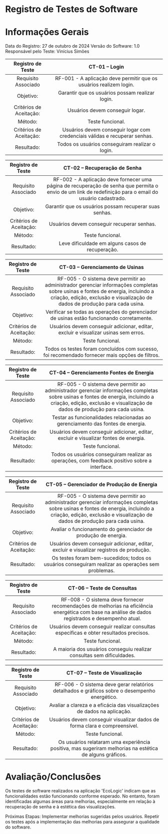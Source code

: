 # Registro de Testes de Software

# Informações Gerais #
Data do Registro: 27 de outubro de 2024
Versão do Software: 1.0
Responsável pelo Teste: Vinícius Simões

| **Registro de Teste** 	| **CT-01 – Login** 	|
|:---:	|:---:	|
|	Requisito Associado 	| RF-001 - A aplicação deve permitir que os usuários realizem login. |
|Objetivo: | Garantir que os usuários possam realizar login. |
|Critérios de Aceitação: | Usuários devem conseguir logar. |
|Método: | Teste funcional. |
|Critérios de Aceitação: | Usuários devem conseguir logar com credenciais válidas e recuperar senhas. |
|Resultado: | Todos os usuários conseguiram realizar o login. |

| **Registro de Teste** 	| **CT-02 – Recuperação de Senha** 	|
|:---:	|:---:	|
|	Requisito Associado 	| RF-002 - A aplicação deve fornecer uma página de recuperação de senha que permita o envio de um link de redefinição para o email do usuário cadastrado. |
|Objetivo: | Garantir que os usuários possam recuperar suas senhas. |
|Critérios de Aceitação: | Usuários devem conseguir recuperar senhas. |
|Método: | Teste funcional. |
|Resultado: | Leve dificuldade em alguns casos de recuperação. |

| **Registro de Teste** 	| **CT-03 – Gerenciamento de Usinas** 	|
|:---:	|:---:	|
|	Requisito Associado 	| RF-005 - O sistema deve permitir ao administrador gerenciar informações completas sobre usinas e fontes de energia, incluindo a criação, edição, exclusão e visualização de dados de produção para cada usina. |
|Objetivo: | Verificar se todas as operações do gerenciador de usinas estão funcionando corretamente. |
|Critérios de Aceitação: | Usuários devem conseguir adicionar, editar, excluir e visualizar usinas sem erros. |
|Método: | Teste funcional. |
|Resultado: | Todos os testes foram concluídos com sucesso, foi recomendado fornecer mais opções de filtros.|

| **Registro de Teste** 	| **CT-04 – Gerenciamento Fontes de Energia** 	|
|:---:	|:---:	|
|	Requisito Associado 	| RF-005 - O sistema deve permitir ao administrador gerenciar informações completas sobre usinas e fontes de energia, incluindo a criação, edição, exclusão e visualização de dados de produção para cada usina. |
|Objetivo: | Testar as funcionalidades relacionadas ao gerenciamento das fontes de energia. |
|Critérios de Aceitação: | Usuários devem conseguir adicionar, editar, excluir e visualizar fontes de energia. |
|Método: | Teste funcional. |
|Resultado: | Todos os usuários conseguiram realizar as operações, com feedback positivo sobre a interface.|

| **Registro de Teste** 	| **CT-05 – Gerenciador de Produção de Energia** 	|
|:---:	|:---:	|
|	Requisito Associado 	| RF-005 - O sistema deve permitir ao administrador gerenciar informações completas sobre usinas e fontes de energia, incluindo a criação, edição, exclusão e visualização de dados de produção para cada usina. |
|Objetivo: | Avaliar o funcionamento do gerenciador de produção de energia. |
|Critérios de Aceitação: | Usuários devem conseguir adicionar, editar, excluir e visualizar registros de produção. |
|Resultado: | Os testes foram bem-sucedidos; todos os usuários conseguiram realizar as operações sem problemas.|

| **Registro de Teste** 	| **CT-06 – Teste de Consultas** 	|
|:---:	|:---:	|
|	Requisito Associado 	| RF-008 - O sistema deve fornecer recomendações de melhorias na eficiência energética com base na análise de dados registrados e desempenho atual. |
|Critérios de Aceitação: | Usuários devem conseguir realizar consultas específicas e obter resultados precisos.|
|Método: | Teste funcional. |
|Resultado: | A maioria dos usuários conseguiu realizar consultas sem dificuldades. |

| **Registro de Teste** 	| **CT-07 – Teste de Visualização** 	|
|:---:	|:---:	|
|	Requisito Associado 	|RF-006 - O sistema deve gerar relatórios detalhados e gráficos sobre o desempenho energético. |
|Objetivo: | Avaliar a clareza e a eficácia das visualizações de dados na aplicação.|
|Critérios de Aceitação: | Usuários devem conseguir visualizar dados de forma clara e compreensível.|
|Método: | Teste funcional. |
|Resultado: | Os usuários relataram uma experiência positiva, mas sugeriram melhorias na estética de alguns gráficos.|

# Avaliação/Conclusões #

Os testes de software realizados na aplicação 'EcoLogic' indicam que as funcionalidades estão funcionando conforme esperado. No entanto, foram identificadas algumas áreas para melhorias, especialmente em relação à recuperação de senha e à estética das visualizações.

Próximas Etapas:
Implementar melhorias sugeridas pelos usuários.
Repetir os testes após a implementação das melhorias para assegurar a qualidade do software.